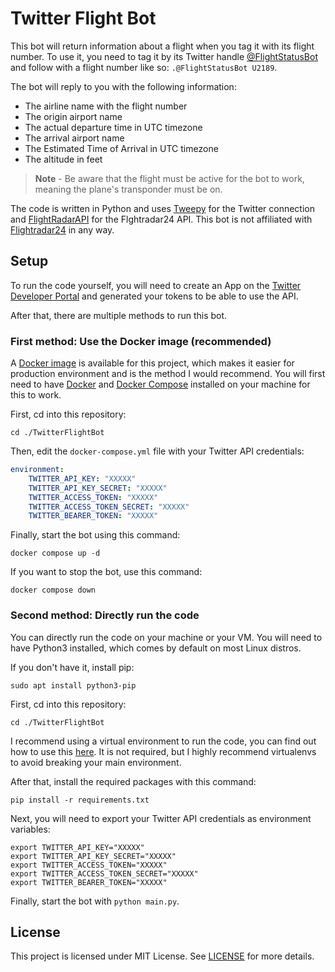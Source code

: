 # Twitter Flight Bot

This bot will return information about a flight when you tag it with its flight number.
To use it, you need to tag it by its Twitter handle [@FlightStatusBot](https://twitter.com/FlightStatusBot) and follow with a flight number like so: `.@FlightStatusBot U2189`.

The bot will reply to you with the following information:

* The airline name with the flight number
* The origin airport name
* The actual departure time in UTC timezone
* The arrival airport name
* The Estimated Time of Arrival in UTC timezone
* The altitude in feet

> **Note** -
> Be aware that the flight must be active for the bot to work, meaning the plane's transponder must be on.

The code is written in Python and uses [Tweepy](https://pypi.org/project/tweepy/) for the Twitter connection and [FlightRadarAPI](https://pypi.org/project/FlightRadarAPI/) for the Flghtradar24 API.
This bot is not affiliated with [Flightradar24](https://www.flightradar24.com/) in any way.

## Setup

To run the code yourself, you will need to create an App on the [Twitter Developer Portal](https://developer.twitter.com/en/portal/dashboard) and generated your tokens to be able to use the API.

After that, there are multiple methods to run this bot.

### First method: Use the Docker image (recommended)

A [Docker image](https://hub.docker.com/r/plck/twitterflightbot) is available for this project, which makes it easier for production environment and is the method I would recommend. You will first need to have [Docker](https://docs.docker.com/engine/install/) and [Docker Compose](https://docs.docker.com/compose/install/) installed on your machine for this to work.

First, cd into this repository:

```shell
cd ./TwitterFlightBot
```

Then, edit the `docker-compose.yml` file with your Twitter API credentials:

```yaml
environment:
    TWITTER_API_KEY: "XXXXX"
    TWITTER_API_KEY_SECRET: "XXXXX"
    TWITTER_ACCESS_TOKEN: "XXXXX"
    TWITTER_ACCESS_TOKEN_SECRET: "XXXXX"
    TWITTER_BEARER_TOKEN: "XXXXX"
```

Finally, start the bot using this command:

```shell
docker compose up -d
```

If you want to stop the bot, use this command:

```shell
docker compose down
```

### Second method: Directly run the code

You can directly run the code on your machine or your VM. You will need to have Python3 installed, which comes by default on most Linux distros.

If you don't have it, install pip:

```shell
sudo apt install python3-pip
```

First, cd into this repository:

```shell
cd ./TwitterFlightBot
```

I recommend using a virtual environment to run the code, you can find out how to use this [here](https://docs.python.org/3/tutorial/venv.html). It is not required, but I highly recommend virtualenvs to avoid breaking your main environment.

After that, install the required packages with this command:

```shell
pip install -r requirements.txt
```

Next, you will need to export your Twitter API credentials as environment variables:

```shell
export TWITTER_API_KEY="XXXXX"
export TWITTER_API_KEY_SECRET="XXXXX"
export TWITTER_ACCESS_TOKEN="XXXXX"
export TWITTER_ACCESS_TOKEN_SECRET="XXXXX"
export TWITTER_BEARER_TOKEN="XXXXX"
```

Finally, start the bot with `python main.py`.

## License

This project is licensed under MIT License. See [LICENSE](https://github.com/plcnk/TwitterFlightBot/blob/master/LICENSE) for more details.
